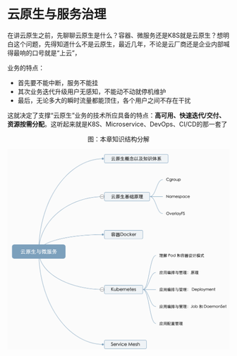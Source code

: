 # 云原生与服务治理


在讲云原生之前，先聊聊云原生是什么？容器、微服务还是K8S就是云原生？想明白这个问题，先得知道什么不是云原生，最近几年，不论是云厂商还是企业内部喊得最响的口号就是“上云”，

业务的特点：

- 首先要不能中断，服务不能挂
- 其次业务迭代升级用户无感知，不能动不动就停机维护
- 最后，无论多大的瞬时流量都能顶住，各个用户之间不存在干扰

这就决定了支撑“云原生”业务的技术所应具备的特点：**高可用、快速迭代/交付、资源按需分配**。这听起来就是K8S、Microservice、DevOps、CI/CD的那一套了

<div  align="center">
	<p>图：本章知识结构分解</p>
	<img src="/assets/chapter4/cloud.png" width = "600"  align=center />
</div>